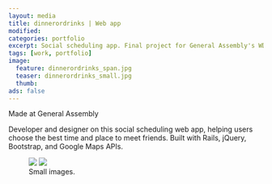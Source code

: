 ```yaml
---
layout: media
title: dinnerordrinks | Web app
modified:
categories: portfolio
excerpt: Social scheduling app. Final project for General Assembly's WDI.
tags: [work, portfolio]
image:
  feature: dinnerordrinks_span.jpg
  teaser: dinnerordrinks_small.jpg
  thumb:
ads: false  
---
```

<p>Made at General Assembly </p>

<p>Developer and designer on this social scheduling web app, helping users choose the best time and place to meet friends. Built with Rails, jQuery, Bootstrap, and Google Maps APIs.</p>

<figure class="half">
  <img src="{{ site.url }}/images/{{ page.image.feature }}">
  <img src="{{ site.url }}/images/{{ page.image.feature }}">
  <figcaption>Small images.</figcaption>
</figure>